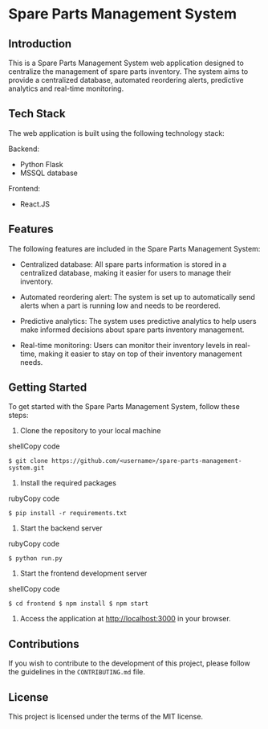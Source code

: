 Spare Parts Management System
=============================

Introduction
------------

This is a Spare Parts Management System web application designed to centralize the management of spare parts inventory. The system aims to provide a centralized database, automated reordering alerts, predictive analytics and real-time monitoring.

Tech Stack
----------

The web application is built using the following technology stack:

Backend:

-   Python Flask
-   MSSQL database

Frontend:

-   React.JS

Features
--------

The following features are included in the Spare Parts Management System:

-   Centralized database: All spare parts information is stored in a centralized database, making it easier for users to manage their inventory.

-   Automated reordering alert: The system is set up to automatically send alerts when a part is running low and needs to be reordered.

-   Predictive analytics: The system uses predictive analytics to help users make informed decisions about spare parts inventory management.

-   Real-time monitoring: Users can monitor their inventory levels in real-time, making it easier to stay on top of their inventory management needs.

Getting Started
---------------

To get started with the Spare Parts Management System, follow these steps:

1.  Clone the repository to your local machine

shellCopy code

`$ git clone https://github.com/<username>/spare-parts-management-system.git`

1.  Install the required packages

rubyCopy code

`$ pip install -r requirements.txt`

1.  Start the backend server

rubyCopy code

`$ python run.py`

1.  Start the frontend development server

shellCopy code

`$ cd frontend
$ npm install
$ npm start`

1.  Access the application at [http://localhost:3000](http://localhost:3000/) in your browser.

Contributions
-------------

If you wish to contribute to the development of this project, please follow the guidelines in the `CONTRIBUTING.md` file.

License
-------

This project is licensed under the terms of the MIT license.